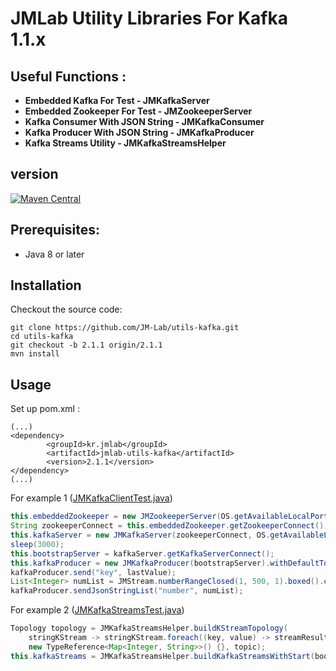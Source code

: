 JMLab Utility Libraries For Kafka 1.1.x
========================================

## Useful Functions :
* **Embedded Kafka For Test - JMKafkaServer**
* **Embedded Zookeeper For Test - JMZookeeperServer**
* **Kafka Consumer With JSON String - JMKafkaConsumer**
* **Kafka Producer With JSON String - JMKafkaProducer**
* **Kafka Streams Utility - JMKafkaStreamsHelper**

## version
[![Maven Central](https://maven-badges.herokuapp.com/maven-central/com.github.jm-lab/jmlab-utils-kafka/badge.svg)](http://search.maven.org/#artifactdetails%7Ckr.jmlab%7Cjmlab-utils-kafka%7C2.1.1%7Cjar)

## Prerequisites:
* Java 8 or later

## Installation

Checkout the source code:

    git clone https://github.com/JM-Lab/utils-kafka.git
    cd utils-kafka
    git checkout -b 2.1.1 origin/2.1.1 
    mvn install

## Usage
Set up pom.xml :

    (...)
    <dependency>
			<groupId>kr.jmlab</groupId>
			<artifactId>jmlab-utils-kafka</artifactId>
			<version>2.1.1</version>
	</dependency>
    (...)

For example 1 ([JMKafkaClientTest.java](https://github.com/JM-Lab/utils-kafka/blob/master/src/test/java/kr/jm/utils/kafka/client/JMKafkaClientTest.java))

```java
this.embeddedZookeeper = new JMZookeeperServer(OS.getAvailableLocalPort()).start();
String zookeeperConnect = this.embeddedZookeeper.getZookeeperConnect();
this.kafkaServer = new JMKafkaServer(zookeeperConnect, OS.getAvailableLocalPort()).start();
sleep(3000);
this.bootstrapServer = kafkaServer.getKafkaServerConnect();
this.kafkaProducer = new JMKafkaProducer(bootstrapServer).withDefaultTopic(topic);
kafkaProducer.send("key", lastValue);
List<Integer> numList = JMStream.numberRangeClosed(1, 500, 1).boxed().collect(toList());
kafkaProducer.sendJsonStringList("number", numList);
```
For example 2 ([JMKafkaStreamsTest.java](https://github.com/JM-Lab/utils-kafka/blob/master/src/test/java/kr/jm/utils/kafka/streams/JMKafkaStreamsTest.java))

```java
Topology topology = JMKafkaStreamsHelper.buildKStreamTopology(
    stringKStream -> stringKStream.foreach((key, value) -> streamResultMap.putAll(value)),
    new TypeReference<Map<Integer, String>>() {}, topic);
this.kafkaStreams = JMKafkaStreamsHelper.buildKafkaStreamsWithStart(bootstrapServer, applicationId, topology);
```